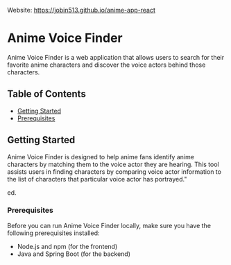 Website: https://jobin513.github.io/anime-app-react

# Anime Voice Finder

Anime Voice Finder is a web application that allows users to search for their favorite anime characters and discover the voice actors behind those characters.

## Table of Contents

- [Getting Started](#getting-started)
- [Prerequisites](#prerequisites)

## Getting Started
Anime Voice Finder is designed to help anime fans identify anime characters by matching them to the voice actor they are hearing. 
This tool assists users in finding characters by comparing voice actor information to the list of characters that particular voice actor has portrayed."


ed.
### Prerequisites

Before you can run Anime Voice Finder locally, make sure you have the following prerequisites installed:

- Node.js and npm (for the frontend)
- Java and Spring Boot (for the backend)


